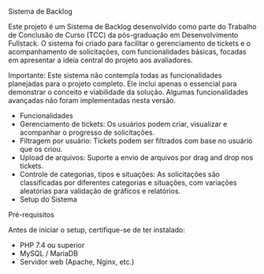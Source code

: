 Sistema de Backlog

Este projeto é um Sistema de Backlog desenvolvido como parte do Trabalho de Conclusão de Curso (TCC) da pós-graduação em Desenvolvimento Fullstack. O sistema foi criado para facilitar o gerenciamento de tickets e o acompanhamento de solicitações, com funcionalidades básicas, focadas em apresentar a ideia central do projeto aos avaliadores.

Importante: Este sistema não contempla todas as funcionalidades planejadas para o projeto completo. Ele inclui apenas o essencial para demonstrar o conceito e viabilidade da solução. Algumas funcionalidades avançadas não foram implementadas nesta versão.

- Funcionalidades
- Gerenciamento de tickets: Os usuários podem criar, visualizar e acompanhar o progresso de solicitações.
- Filtragem por usuário: Tickets podem ser filtrados com base no usuário que os criou.
- Upload de arquivos: Suporte a envio de arquivos por drag and drop nos tickets.
- Controle de categorias, tipos e situações: As solicitações são classificadas por diferentes categorias e situações, com variações aleatórias para validação de gráficos e relatórios.
- Setup do Sistema

Pré-requisitos

Antes de iniciar o setup, certifique-se de ter instalado:

- PHP 7.4 ou superior
- MySQL / MariaDB
- Servidor web (Apache, Nginx, etc.)
